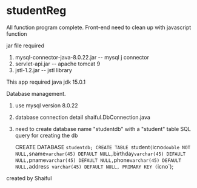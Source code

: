 # studentReg



All function program complete. Front-end need to clean up with javascript function

jar file required

1. mysql-connector-java-8.0.22.jar -- mysql j connector 
2. servlet-api.jar -- apache tomcat 9
3. jstl-1.2.jar -- jstl library


This app required java jdk 15.0.1

Database management.

1. use mysql version 8.0.22
2. database connection detail shaiful.DbConnection.java
3. need to create database name "studentdb" with a "student" table
	SQL query for creating the db
	
	CREATE DATABASE `studentdb;
	CREATE TABLE `student` (
 	`icno` double NOT NULL,
  	`sname` varchar(45) DEFAULT NULL,
  	`birthday` varchar(45) DEFAULT NULL,
  	`pname` varchar(45) DEFAULT NULL,
  	`phone` varchar(45) DEFAULT NULL,
  	`address` varchar(45) DEFAULT NULL,
  	PRIMARY KEY (`icno`);
	

created by Shaiful 